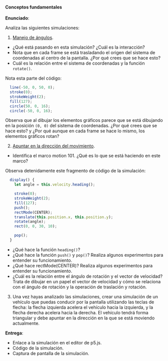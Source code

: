 #### Conceptos fundamentales

**Enunciado**: 

Analiza las siguientes simulaciones:

1. [Manejo de ángulos](https://editor.p5js.org/juanferfranco/sketches/R1iTVQjzm).

- ¿Qué está pasando en esta simulación? ¿Cuál es la interacción? 
- Nota que en cada frame se está trasladando el origen del sistema de coordenadas al centro de la pantalla. ¿Por qué crees que se hace esto?
- Cuál es la relación entre el sistema de coordenadas y la función `rotate()`.

Nota esta parte del código:

``` javascript
  line(-50, 0, 50, 0);
  stroke(0);
  strokeWeight(2);
  fill(127);
  circle(50, 0, 16);
  circle(-50, 0, 16);
```

Observa que al dibujar los elementos gráficos parece que se está dibujando en la posición `(0, 0)` del sistema de coordenadas. ¿Por qué crees que se hace esto? y ¿Por qué aunque en cada frame se hace lo mismo, los elementos gráficos rotan?

2. [Apuntar en la dirección del movimiento](https://editor.p5js.org/natureofcode/sketches/bZqHGYbRQ).

- Identifica el marco motion 101. ¿Qué es lo que se está haciendo en este marco?

Observa detenidamente este fragmento de código de la simulación:

``` js
  display() {
    let angle = this.velocity.heading();

    stroke(0);
    strokeWeight(2);
    fill(127);
    push();
    rectMode(CENTER);
    translate(this.position.x, this.position.y);
    rotate(angle);
    rect(0, 0, 30, 10);

    pop();
  }
```

- ¿Qué hace la función `heading()`?
- ¿Qué hace la función `push()` y `pop()`? Realiza algunos experimentos para entender su funcionamiento.
- ¿Qué hace rectMode(CENTER)? Realiza algunos experimentos para entender su funcionamiento.
- ¿Cuál es la relación entre el ángulo de rotación y el vector de velocidad? Trata de dibujar en un papel 
el vector de velocidad y cómo se relaciona con el ángulo de rotación y la operación de traslación y rotación.

3. Una vez hayas analizado las simulaciones, crear una simulación de un vehículo que puedas conducir por la pantalla utilizando las teclas de flecha: la flecha izquierda acelera el vehículo hacia la izquierda, y la flecha derecha acelera hacia la derecha. El vehículo tendrá forma triangular y debe apuntar en la dirección en la que se está moviendo actualmente.

**Entrega**:

- Enlace a la simulación en el editor de p5.js.
- Código de la simulación.
- Captura de pantalla de la simulación.